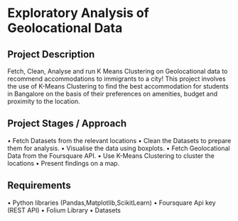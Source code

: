 # Exploratory Analysis of Geolocational Data

## Project Description
Fetch, Clean, Analyse and run K Means Clustering on Geolocational data to recommend accommodations to immigrants to a city! This project involves the use of K-Means Clustering to find the best accommodation for students in Bangalore on the basis of their preferences on amenities, budget and proximity to the location.

## Project Stages / Approach
 • Fetch Datasets from the relevant locations
 • Clean the Datasets to prepare them for analysis.
 • Visualise the data using boxplots.
 • Fetch Geolocational Data from the Foursquare API. 
 • Use K-Means Clustering to cluster the locations 
 • Present findings on a map. 
 
## Requirements
 • Python libraries (Pandas,Matplotlib,ScikitLearn)
 • Foursquare Api key (REST API)
 • Folium Library
 • Datasets
